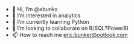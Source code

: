 - 👋 Hi, I’m @ebunks
- 👀 I’m interested in analytics
- 🌱 I’m currently learning Python
- 💞️ I’m looking to collaborate on R/SQL?PowerBI
- 📫 How to reach me eric.bunker@outlook.com

<!---
ebunks/ebunks is a ✨ special ✨ repository because its `README.md` (this file) appears on your GitHub profile.
You can click the Preview link to take a look at your changes.
--->

